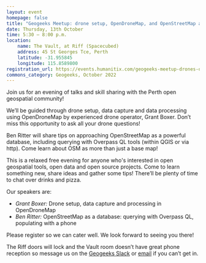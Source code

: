 ```yaml
---
layout: event
homepage: false
title: "Geogeeks Meetup: drone setup, OpenDroneMap, and OpenStreetMap as a database…"
date: Thursday, 13th October
time: 5:30 – 8:00 p.m.
location:
    name: The Vault, at Riff (Spacecubed)
    address: 45 St Georges Tce, Perth
    latitude: -31.955845
    longitude: 115.8589800
registration_url: https://events.humanitix.com/geogeeks-meetup-drones-opendronemap-openstreetmap-as-database
commons_category: Geogeeks, October 2022
---
```

Join us for an evening of talks and skill sharing with the Perth open geospatial community!

We’ll be guided through drone setup, data capture and data processing using OpenDroneMap by experienced drone operator, Grant Boxer.
Don’t miss this opportunity to ask all your drone questions!

Ben Ritter will share tips on approaching OpenStreetMap as a powerful database,
including querying with Overpass QL tools (within QGIS or via http).
Come learn about OSM as more than just a base map!

This is a relaxed free evening for anyone who's interested in open geospatial tools, open data and open source projects.
Come to learn something new, share ideas and gather some tips! There’ll be plenty of time to chat over drinks and pizza.

Our speakers are:

* *Grant Boxer:* Drone setup, data capture and processing in OpenDroneMap
* *Ben Ritter:* OpenStreetMap as a database: querying with Overpass QL, populating with a phone

Please register so we can cater well. We look forward to seeing you there!

The Riff doors will lock and the Vault room doesn’t have great phone reception
so message us on the [Geogeeks Slack](https://join.slack.com/t/geogeeks/shared_invite/zt-13fnotoqb-YkyMTmvwZEB_nDUis_30hw)
or [email](mailto:geogeeks.perth@gmail.com) if you can’t get in.

